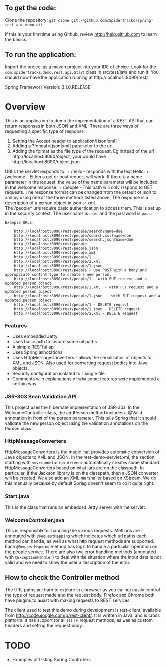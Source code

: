 To get the code:
-------------------
Clone the repository:
`git clone git://github.com/Spidertracks/spring-rest-api-demo.git`

If this is your first time using Github, review http://help.github.com to learn the basics.

To run the application:
-------------------
Import the project as a maven project into your IDE of choice. 
Look for the `com.spidertracks.demo.rest.api.Start` class in src/test/java and run it. You should now have the application running at http://localhost:8090/rest/


Spring Framework Version: 3.1.0.RELEASE


Overview
========

This is an application to demo the implementation of a REST API that can return responses in both JSON and XML. 
There are three ways of requesting a specific type of response:
1. Setting the Accept header to application/[json|xml]
2. Adding a ?format=[json|xml] parameter to the url.
3. Adding the format as the file type of the request. Eg instead of the url http://localhost:8090/object, your would have http://localhost:8090/object.json

URLs the servlet responds to:
	+ /hello - responds with the text Hello.
	+ /welcome - Either a get or post request will work. If there is a name parameter in the request, the value of the name parameter will be 
		included in the welcome response. 
	+ /people - This path will only respond to GET requests. The response format can be changed from the default of json to xml by using one of the 
	three methods listed above. The response is a description of a person object in json or xml.  
	The /people* urls require basic authentication to access them. This is set up in the security context. The user name is `user` and the password is `pass`.

	Example URLs:

		http://localhost:8090/rest/people/search?name=doe
		http://localhost:8090/rest/people/search.xml?name=doe
		http://localhost:8090/rest/people/search.json?name=doe
		http://localhost:8090/rest/people
		http://localhost:8090/rest/people.json
		http://localhost:8090/rest/people.xml
		http://localhost:8090/rest/people/1
		http://localhost:8090/rest/people/1.xml
		http://localhost:8090/rest/people/1.json
		http://localhost:8090/rest/people - Use POST with a body and appropriate content type to create a new person.
		http://localhost:8090/rest/people/1 - with PUT request and a updated person object
		http://localhost:8090/rest/people/1.xml  - with PUT request and a updated person object
		http://localhost:8090/rest/people/1.json  - with PUT request and a updated person object
		http://localhost:8090/rest/people/1 - DELETE request
		http://localhost:8090/rest/people/1.json - DELETE request
		http://localhost:8090/rest/people/1.xml - DELETE request

### Features

* Uses embedded Jetty
* Uses basic auth to secure some url paths
* A simple RESTful api
* Uses Spring annotations
* Uses HttpMessageConverters - allows the serialization of objects to XML and JSON. Also used for converting request bodies into Java objects.
* Security configuration isolated to a single file.
* Comments with explanations of why some features were implemented a certain way.


### JSR-303 Bean Validation API

This project uses the hibernate implementation of JSR-303. In the WelcomeController class, the addPerson method includes a @Valid annotation in front of the person parameter. This tells Spring that it should validate the new person object using the validation annotations on the Person class. 


### HttpMessageConverters

HttpMessageConverters is the magic that provides automatic conversion of Java objects to XML and JSON. In the rest-demo-servlet.xml, the 
section starting with `<mvc:annotation-driven>` automatically creates some standard HttpMessageConverters based on what jars are on the classpath. In particular, if the 
Jackson library is on the classpath, then a JSON converter will be created. We also add an XML marshaller based on XStream. We do this manually because by default Spring doesn't seem to do it quite right.


### Start.java

This is the class that runs an embedded Jetty server with the servlet. 

### WelcomeController.java

This is responsible for handling the various requests. Methods are annotated with `@RequestMapping` which indicates which url paths each method can handle, as well as what http request methods are supported. Each `@RequestMapping` method has logic to handle a particular operation on the people service. 
There are also two error handling methods (annotated with `@ExceptionHandler`) to deal with the situation where the input data is not valid and we need to show the user a description of the error.

How to check the Controller method
----------------------------------

The URL paths are hard to explore in a browser as you cannot easily control the type of request made and the request body. Firefox and Chrome both have plugins to assist with making requests to REST services. 

The client used to test this demo during development is rest-client, available from http://code.google.com/p/rest-client/. It is written in Java, and is cross platform. It has support for all HTTP request methods, as well as custom headers and setting the request body.



TODO
====

* Examples of testing Spring Controllers